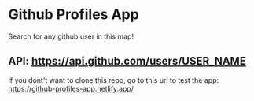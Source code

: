 ﻿# Github Profiles App

Search for any github user in this map!

## API: https://api.github.com/users/USER_NAME

If you dont't want to clone this repo, go to this url to test the app: https://github-profiles-app.netlify.app/
